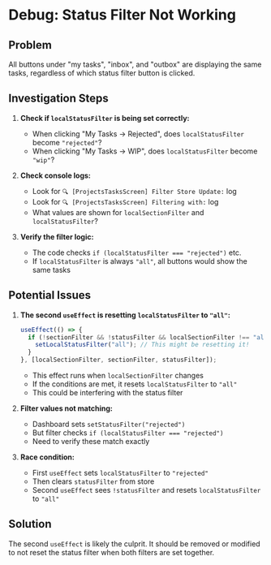 # Debug: Status Filter Not Working

## Problem
All buttons under "my tasks", "inbox", and "outbox" are displaying the same tasks, regardless of which status filter button is clicked.

## Investigation Steps

1. **Check if `localStatusFilter` is being set correctly:**
   - When clicking "My Tasks → Rejected", does `localStatusFilter` become `"rejected"`?
   - When clicking "My Tasks → WIP", does `localStatusFilter` become `"wip"`?

2. **Check console logs:**
   - Look for `🔍 [ProjectsTasksScreen] Filter Store Update:` log
   - Look for `🔍 [ProjectsTasksScreen] Filtering with:` log
   - What values are shown for `localSectionFilter` and `localStatusFilter`?

3. **Verify the filter logic:**
   - The code checks `if (localStatusFilter === "rejected")` etc.
   - If `localStatusFilter` is always `"all"`, all buttons would show the same tasks

## Potential Issues

1. **The second `useEffect` is resetting `localStatusFilter` to `"all"`:**
   ```typescript
   useEffect(() => {
     if (!sectionFilter && !statusFilter && localSectionFilter !== "all") {
       setLocalStatusFilter("all"); // This might be resetting it!
     }
   }, [localSectionFilter, sectionFilter, statusFilter]);
   ```
   - This effect runs when `localSectionFilter` changes
   - If the conditions are met, it resets `localStatusFilter` to `"all"`
   - This could be interfering with the status filter

2. **Filter values not matching:**
   - Dashboard sets `setStatusFilter("rejected")` 
   - But filter checks `if (localStatusFilter === "rejected")`
   - Need to verify these match exactly

3. **Race condition:**
   - First `useEffect` sets `localStatusFilter` to `"rejected"`
   - Then clears `statusFilter` from store
   - Second `useEffect` sees `!statusFilter` and resets `localStatusFilter` to `"all"`

## Solution

The second `useEffect` is likely the culprit. It should be removed or modified to not reset the status filter when both filters are set together.

